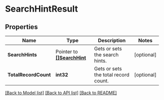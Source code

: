 # SearchHintResult

## Properties

Name | Type | Description | Notes
------------ | ------------- | ------------- | -------------
**SearchHints** | Pointer to [**[]SearchHint**](SearchHint.md) | Gets or sets the search hints. | [optional] 
**TotalRecordCount** | **int32** | Gets or sets the total record count. | [optional] 

[[Back to Model list]](../README.md#documentation-for-models) [[Back to API list]](../README.md#documentation-for-api-endpoints) [[Back to README]](../README.md)


